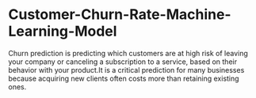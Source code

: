 # Customer-Churn-Rate-Machine-Learning-Model
Churn prediction is predicting which customers are at high risk of leaving your company or canceling a subscription to a service, based on their behavior with your product.It is a critical prediction for many businesses because acquiring new clients often costs more than retaining existing ones.
